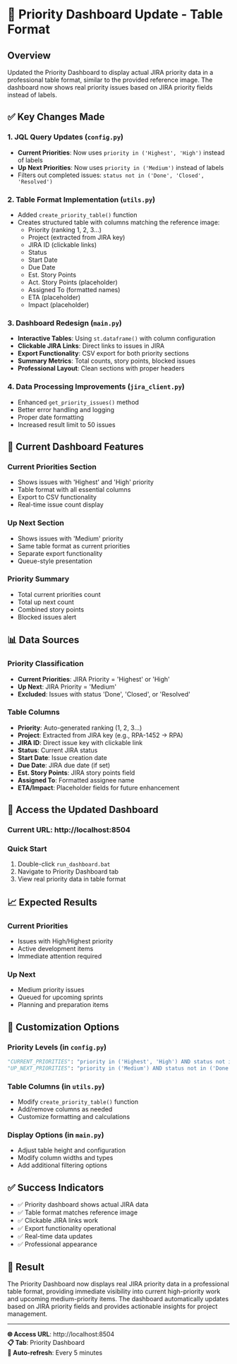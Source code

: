 # 🎯 Priority Dashboard Update - Table Format

## Overview
Updated the Priority Dashboard to display actual JIRA priority data in a professional table format, similar to the provided reference image. The dashboard now shows real priority issues based on JIRA priority fields instead of labels.

## ✅ **Key Changes Made**

### 1. **JQL Query Updates** (`config.py`)
- **Current Priorities**: Now uses `priority in ('Highest', 'High')` instead of labels
- **Up Next Priorities**: Now uses `priority in ('Medium')` instead of labels
- Filters out completed issues: `status not in ('Done', 'Closed', 'Resolved')`

### 2. **Table Format Implementation** (`utils.py`)
- Added `create_priority_table()` function
- Creates structured table with columns matching the reference image:
  - Priority (ranking 1, 2, 3...)
  - Project (extracted from JIRA key)
  - JIRA ID (clickable links)
  - Status
  - Start Date
  - Due Date
  - Est. Story Points
  - Act. Story Points (placeholder)
  - Assigned To (formatted names)
  - ETA (placeholder)
  - Impact (placeholder)

### 3. **Dashboard Redesign** (`main.py`)
- **Interactive Tables**: Using `st.dataframe()` with column configuration
- **Clickable JIRA Links**: Direct links to issues in JIRA
- **Export Functionality**: CSV export for both priority sections
- **Summary Metrics**: Total counts, story points, blocked issues
- **Professional Layout**: Clean sections with proper headers

### 4. **Data Processing Improvements** (`jira_client.py`)
- Enhanced `get_priority_issues()` method
- Better error handling and logging
- Proper date formatting
- Increased result limit to 50 issues

## 🎯 **Current Dashboard Features**

### **Current Priorities Section**
- Shows issues with 'Highest' and 'High' priority
- Table format with all essential columns
- Export to CSV functionality
- Real-time issue count display

### **Up Next Section**
- Shows issues with 'Medium' priority
- Same table format as current priorities
- Separate export functionality
- Queue-style presentation

### **Priority Summary**
- Total current priorities count
- Total up next count
- Combined story points
- Blocked issues alert

## 📊 **Data Sources**

### **Priority Classification**
- **Current Priorities**: JIRA Priority = 'Highest' or 'High'
- **Up Next**: JIRA Priority = 'Medium'
- **Excluded**: Issues with status 'Done', 'Closed', or 'Resolved'

### **Table Columns**
- **Priority**: Auto-generated ranking (1, 2, 3...)
- **Project**: Extracted from JIRA key (e.g., RPA-1452 → RPA)
- **JIRA ID**: Direct issue key with clickable link
- **Status**: Current JIRA status
- **Start Date**: Issue creation date
- **Due Date**: JIRA due date (if set)
- **Est. Story Points**: JIRA story points field
- **Assigned To**: Formatted assignee name
- **ETA/Impact**: Placeholder fields for future enhancement

## 🚀 **Access the Updated Dashboard**

### **Current URL**: http://localhost:8504

### **Quick Start**
1. Double-click `run_dashboard.bat`
2. Navigate to Priority Dashboard tab
3. View real priority data in table format

## 📈 **Expected Results**

### **Current Priorities**
- Issues with High/Highest priority
- Active development items
- Immediate attention required

### **Up Next**
- Medium priority issues
- Queued for upcoming sprints
- Planning and preparation items

## 🔧 **Customization Options**

### **Priority Levels** (in `config.py`)
```python
"CURRENT_PRIORITIES": "priority in ('Highest', 'High') AND status not in ('Done', 'Closed', 'Resolved')"
"UP_NEXT_PRIORITIES": "priority in ('Medium') AND status not in ('Done', 'Closed', 'Resolved')"
```

### **Table Columns** (in `utils.py`)
- Modify `create_priority_table()` function
- Add/remove columns as needed
- Customize formatting and calculations

### **Display Options** (in `main.py`)
- Adjust table height and configuration
- Modify column widths and types
- Add additional filtering options

## ✅ **Success Indicators**

- ✅ Priority dashboard shows actual JIRA data
- ✅ Table format matches reference image
- ✅ Clickable JIRA links work
- ✅ Export functionality operational
- ✅ Real-time data updates
- ✅ Professional appearance

## 🎉 **Result**

The Priority Dashboard now displays real JIRA priority data in a professional table format, providing immediate visibility into current high-priority work and upcoming medium-priority items. The dashboard automatically updates based on JIRA priority fields and provides actionable insights for project management.

---

**🌐 Access URL**: http://localhost:8504  
**📋 Tab**: Priority Dashboard  
**🔄 Auto-refresh**: Every 5 minutes 